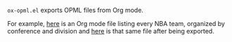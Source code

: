 `ox-opml.el` exports OPML files from Org mode.

For example, <a
href="http://files.davising.com/2014/03/01/nba.org">here</a> is an Org
mode file listing every NBA team, organized by conference and division
and <a href="http://files.davising.com/2014/03/01/nba.opml">here</a>
is that same file after being exported.
